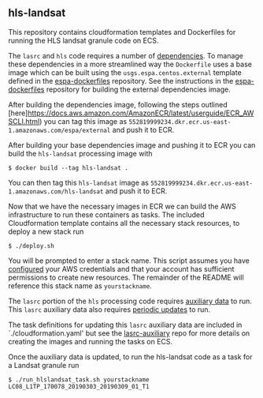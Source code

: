 ## hls-landsat
This repository contains cloudformation templates and Dockerfiles for running the HLS landsat granule code on ECS.

The `lasrc` and `hls` code requires a number of [dependencies](https://github.com/developmentseed/espa-surface-reflectance/tree/master/lasrc#dependencies). To manage these dependencies in a more streamlined way the `Dockerfile` uses a base image which can be built using the `usgs.espa.centos.external` template defined in the [espa-dockerfiles](https://github.com/developmentseed/espa-dockerfiles) repository.
See the instructions in the [espa-dockerfiles](https://github.com/developmentseed/espa-dockerfiles) repository for building the external dependencies image.

After building the dependencies image, following the steps outlined [here]https://docs.aws.amazon.com/AmazonECR/latest/userguide/ECR_AWSCLI.html) you can tag this image as `552819999234.dkr.ecr.us-east-1.amazonaws.com/espa/external` and push it to ECR.

After building your base dependencies image and pushing it to ECR you can build the `hls-landsat` processing image with
```shell
$ docker build --tag hls-landsat .
```
You can then tag this `hls-landsat` image as `552819999234.dkr.ecr.us-east-1.amazonaws.com/hls-landsat` and push it to ECR.

Now that we have the necessary images in ECR we can build the AWS infrastructure to run these containers as tasks. The included Cloudformation template contains all the necessary stack resources, to deploy a new stack run

```shell
$ ./deploy.sh
```
You will be prompted to enter a stack name.  This script assumes you have [configured](https://docs.aws.amazon.com/cli/latest/userguide/cli-configure-files.html) your AWS credentials and that your account has sufficient permissions to create new resources.  The remainder of the README will reference this stack name as `yourstackname`.

The `lasrc` portion of the `hls` processing code requires [auxiliary data](https://github.com/developmentseed/espa-surface-reflectance/tree/master/lasrc#downloads) to run.
This `lasrc` auxiliary data also requires [periodic updates](https://github.com/developmentseed/espa-surface-reflectance/tree/master/lasrc#auxiliary-data-updates) to run.

The task definitions for updating this `lasrc` auxiliary data are included in `./cloudformation.yaml' but see the [lasrc-auxiliary](https://github.com/developmentseed/lasrc-auxiliary) repo for more details on creating the images and running the tasks on ECS.

Once the auxiliary data is updated, to run the hls-landsat code as a task for a Landsat granule run
```shell
$ ./run_hlslandsat_task.sh yourstackname LC08_L1TP_170078_20190303_20190309_01_T1
```


